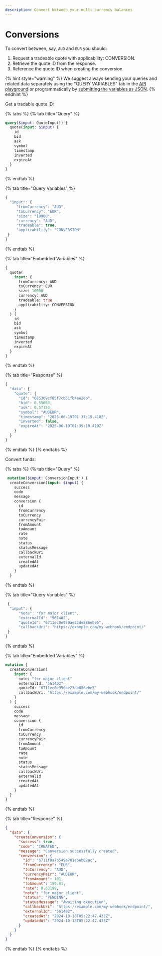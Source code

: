 ```yaml
---
description: Convert between your multi currency balances
---
```


# Conversions

To convert between, say, `AUD` and `EUR` you should:

1. Request a tradeable quote with applicability: CONVERSION.
2. Retrieve the quote ID from the response.
3. Reference the quote ID when creating the conversion.

{% hint style="warning" %}
We suggest always sending your queries and related data separately using the "QUERY VARIABLES" tab in the [API playground](https://api.uat.flash-payments.com.au/) or programmatically by [submitting the variables as JSON](https://developer.flash-payments.com/basics/sending-data-as-json).
{% endhint %}

Get a tradable quote ID:

{% tabs %}
{% tab title="Query" %}
```graphql
query($input: QuoteInput!) {
  quote(input: $input) {
    id
    bid
    ask
    symbol
    timestamp
    inverted
    expireAt
  }
}
```
{% endtab %}

{% tab title="Query Variables" %}
```javascript
{
  "input": { 
     "fromCurrency": "AUD", 
     "toCurrency": "EUR", 
     "size": "10000", 
     "currency": "AUD",
     "tradeable": true,
     "applicability": "CONVERSION"
 }
}
```
{% endtab %}

{% tab title="Embedded Variables" %}
```graphql
{
  quote(
    input: { 
      fromCurrency: AUD
      toCurrency: EUR
      size: 10000
      currency: AUD
      tradeable: true
      applicability: CONVERSION
    }
  ) {
    id
    bid
    ask
    symbol
    timestamp
    inverted
    expireAt
  }
}
```
{% endtab %}

{% tab title="Response" %}
```javascript
{
  "data": {
    "quote": {
      "id": "685369cf85f7cb51fb4ae2eb",
      "bid": 0.55663,
      "ask": 0.57153,
      "symbol": "AUDEUR",
      "timestamp": "2025-06-19T01:37:19.418Z",
      "inverted": false,
      "expireAt": "2025-06-19T01:39:19.419Z"
    }
  }
}
```
{% endtab %}
{% endtabs %}

Convert funds:

{% tabs %}
{% tab title="Query" %}
```graphql
 mutation($input: ConversionInput!) {
  createConversion(input: $input) {
    success
    code
    message
    conversion {
      id
      fromCurrency
      toCurrency
      currencyPair
      fromAmount
      toAmount
      rate
      note
      status
      statusMessage
      callbackUri
      externalId
      createdAt
      updatedAt
    }
  }
```
{% endtab %}

{% tab title="Query Variables" %}
```javascript
 {
  "input": { 
      "note": "for major client",
      "externalId": "561402",
      "quoteId": "6711ec0e950ae23de886ebe5",
      "callbackUri": "https://example.com/my-webhook/endpoint/"
 }
}
```
{% endtab %}

{% tab title="Embedded Variables" %}
```graphql
mutation {
  createConversion(
    input: {
      note: "for major client"
      externalId: "561402"
      quoteId: "6711ec0e950ae23de886ebe5"
      callbackUri: "https://example.com/my-webhook/endpoint/"
    }
  ) {
    success
    code
    message
    conversion {
      id
      fromCurrency
      toCurrency
      currencyPair
      fromAmount
      toAmount
      rate
      note
      status
      statusMessage
      callbackUri
      externalId
      createdAt
      updatedAt
    }
  }
}
```
{% endtab %}

{% tab title="Response" %}
```json
{
  "data": {
    "createConversion": {
      "success": true,
      "code": "CREATED",
      "message": "Conversion successfully created",
      "conversion": {
        "id": "6711f0a7b549a701ebeb02ac",
        "fromCurrency": "EUR",
        "toCurrency": "AUD",
        "currencyPair": "AUDEUR",
        "fromAmount": 101,
        "toAmount": 159.81,
        "rate": 0.63199,
        "note": "for major client",
        "status": "PENDING",
        "statusMessage": "Awaiting execution",
        "callbackUri": "https://example.com/my-webhook/endpoint/",
        "externalId": "561402",
        "createdAt": "2024-10-18T05:22:47.433Z",
        "updatedAt": "2024-10-18T05:22:47.433Z"
      }
    }
  }
}
```
{% endtab %}
{% endtabs %}
